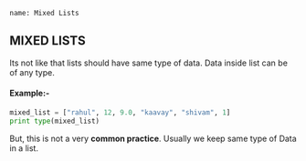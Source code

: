 ```ngMeta
name: Mixed Lists
```

## MIXED LISTS

Its not like that lists should have same type of data. Data inside list can be of any type.

#### Example:-

```python
mixed_list = ["rahul", 12, 9.0, "kaavay", "shivam", 1]
print type(mixed_list)
```
But, this is not a very **common practice**. Usually we keep same type of Data in a list.
